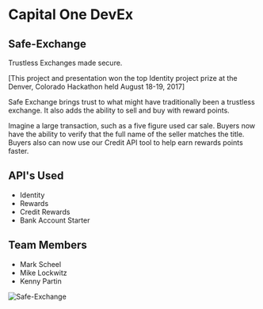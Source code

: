 # Capital One DevEx

## Safe-Exchange 
Trustless Exchanges made secure. 

[This project and presentation won the top Identity project prize at the Denver, Colorado Hackathon held August 18-19, 2017]

Safe Exchange brings trust to what might have traditionally been a trustless exchange. It also adds the ability to sell and buy with reward points.

Imagine a large transaction, such as a five figure used car sale. Buyers now have the ability to verify that the full name of the seller matches the title. Buyers also can now use our Credit API tool to help earn rewards points faster.

## API's Used 
* Identity
* Rewards
* Credit Rewards
* Bank Account Starter

## Team Members
* Mark Scheel
* Mike Lockwitz
* Kenny Partin




![Safe-Exchange](https://i.imgur.com/Jmnnmzc.jpg)
